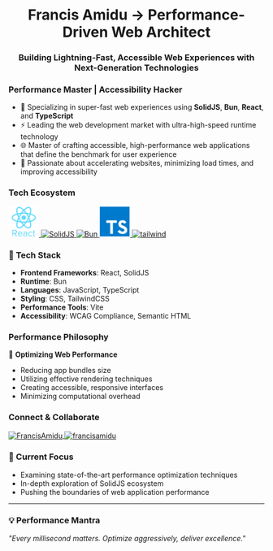 <h1 align="center">Francis Amidu → Performance-Driven Web Architect</h1>
<h3 align="center">Building Lightning-Fast, Accessible Web Experiences with Next-Generation Technologies</h3>

### Performance Master | Accessibility Hacker

- 🚀 Specializing in super-fast web experiences using **SolidJS**, **Bun**, **React**, and **TypeScript**
- ⚡ Leading the web development market with ultra-high-speed runtime technology
- 🌐 Master of crafting accessible, high-performance web applications that define the benchmark for user experience
- 🔬 Passionate about accelerating websites, minimizing load times, and improving accessibility

### Tech Ecosystem
<p align="left">
<a href="https://reactjs.org/" target="_blank" rel="noreferrer">
  <img src="https://raw.githubusercontent.com/devicons/devicon/master/icons/react/react-original-wordmark.svg" alt="react" width="60" height="60"/>
</a>
<a href="https://www.solidjs.com/" target="_blank" rel="noreferrer">
  <img src="https://www.solidjs.com/assets/logo.svg" alt="SolidJS" width="60" height="60"/>
</a>
<a href="https://bun.sh/" target="_blank" rel="noreferrer">
  <img src="https://bun.sh/logo.svg" alt="Bun" width="60" height="60"/>
</a>
<a href="https://www.typescriptlang.org/" target="_blank" rel="noreferrer">
  <img src="https://raw.githubusercontent.com/devicons/devicon/master/icons/typescript/typescript-original.svg" alt="typescript" width="60" height="60"/>
</a>
<a href="https://tailwindcss.com/" target="_blank" rel="noreferrer">
  <img src="https://www.vectorlogo.zone/logos/tailwindcss/tailwindcss-icon.svg" alt="tailwind" width="60" height="60"/>
</a>
</p>

### 🔧 Tech Stack
- **Frontend Frameworks**: React, SolidJS
- **Runtime**: Bun
- **Languages**: JavaScript, TypeScript
- **Styling**: CSS, TailwindCSS
- **Performance Tools**: Vite
- **Accessibility**: WCAG Compliance, Semantic HTML

### Performance Philosophy
🌟 **Optimizing Web Performance**
- Reducing app bundles size
- Utilizing effective rendering techniques
- Creating accessible, responsive interfaces
- Minimizing computational overhead

### Connect & Collaborate
<p align="left">
<a href="https://twitter.com/iamfrancisamidu" target="blank">
  <img align="center" src="https://raw.githubusercontent.com/rahuldkjain/github-profile-readme-generator/master/src/images/icons/Social/twitter.svg" alt="FrancisAmidu" height="30" width="40" />
</a>
<a href="https://linkedin.com/in/francis-amidu-frontend-developer" target="blank">
  <img align="center" src="https://raw.githubusercontent.com/rahuldkjain/github-profile-readme-generator/master/src/images/icons/Social/linked-in-alt.svg" alt="francisamidu" height="30" width="40" />
</a>
</p>

### 🔮 Current Focus
- Examining state-of-the-art performance optimization techniques
- In-depth exploration of SolidJS ecosystem
- Pushing the boundaries of web application performance

---

### 💡 Performance Mantra
*"Every millisecond matters. Optimize aggressively, deliver excellence."*
